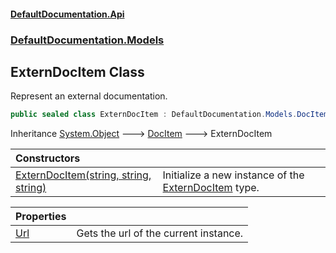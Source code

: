 #### [DefaultDocumentation.Api](index.md 'index')
### [DefaultDocumentation.Models](index.md#DefaultDocumentation.Models 'DefaultDocumentation.Models')

## ExternDocItem Class

Represent an external documentation.

```csharp
public sealed class ExternDocItem : DefaultDocumentation.Models.DocItem
```

Inheritance [System.Object](https_//docs.microsoft.com/en-us/dotnet/api/System.Object 'System.Object') &#129106; [DocItem](DocItem.md 'DefaultDocumentation.Models.DocItem') &#129106; ExternDocItem

| Constructors | |
| :--- | :--- |
| [ExternDocItem(string, string, string)](ExternDocItem.ExternDocItem(string,string,string).md 'DefaultDocumentation.Models.ExternDocItem.ExternDocItem(string, string, string)') | Initialize a new instance of the [ExternDocItem](ExternDocItem.md 'DefaultDocumentation.Models.ExternDocItem') type. |

| Properties | |
| :--- | :--- |
| [Url](ExternDocItem.Url.md 'DefaultDocumentation.Models.ExternDocItem.Url') | Gets the url of the current instance. |
